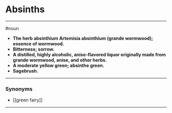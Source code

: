 # Absinths
---
#noun
- **The herb absinthium Artemisia absinthium (grande wormwood); essence of wormwood.**
- **Bitterness; sorrow.**
- **A distilled, highly alcoholic, anise-flavored liquor originally made from grande wormwood, anise, and other herbs.**
- **A moderate yellow green; absinthe green.**
- **Sagebrush.**
---
### Synonyms
- [[green fairy]]
---
